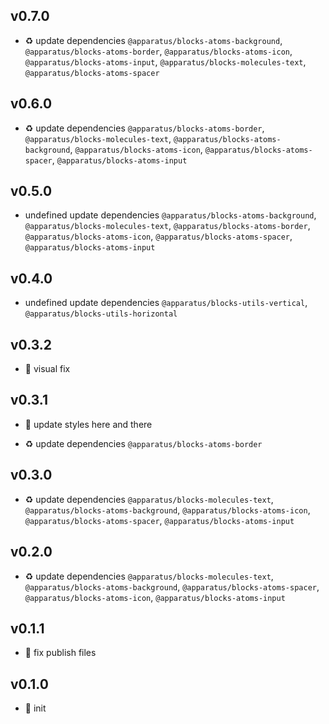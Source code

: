 ## v0.7.0

* ♻️ update dependencies `@apparatus/blocks-atoms-background`, `@apparatus/blocks-atoms-border`, `@apparatus/blocks-atoms-icon`, `@apparatus/blocks-atoms-input`, `@apparatus/blocks-molecules-text`, `@apparatus/blocks-atoms-spacer`

## v0.6.0

* ♻️ update dependencies `@apparatus/blocks-atoms-border`, `@apparatus/blocks-molecules-text`, `@apparatus/blocks-atoms-background`, `@apparatus/blocks-atoms-icon`, `@apparatus/blocks-atoms-spacer`, `@apparatus/blocks-atoms-input`

## v0.5.0

* undefined update dependencies `@apparatus/blocks-atoms-background`, `@apparatus/blocks-molecules-text`, `@apparatus/blocks-atoms-border`, `@apparatus/blocks-atoms-icon`, `@apparatus/blocks-atoms-spacer`, `@apparatus/blocks-atoms-input`

## v0.4.0

* undefined update dependencies `@apparatus/blocks-utils-vertical`, `@apparatus/blocks-utils-horizontal`

## v0.3.2

* 🐞 visual fix

## v0.3.1

* 🐞 update styles here and there

* ♻️ update dependencies `@apparatus/blocks-atoms-border`

## v0.3.0

* ♻️ update dependencies `@apparatus/blocks-molecules-text`, `@apparatus/blocks-atoms-background`, `@apparatus/blocks-atoms-icon`, `@apparatus/blocks-atoms-spacer`, `@apparatus/blocks-atoms-input`

## v0.2.0

* ♻️ update dependencies `@apparatus/blocks-molecules-text`, `@apparatus/blocks-atoms-background`, `@apparatus/blocks-atoms-spacer`, `@apparatus/blocks-atoms-icon`, `@apparatus/blocks-atoms-input`

## v0.1.1

* 🐞 fix publish files

## v0.1.0

* 🐣 init
